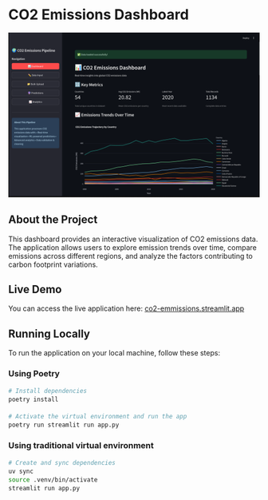# CO2 Emissions Dashboard

![CO2 Emissions App Screenshot](data/app.png)

## About the Project

This dashboard provides an interactive visualization of CO2 emissions data. The application allows users to explore emission trends over time, compare emissions across different regions, and analyze the factors contributing to carbon footprint variations.

## Live Demo

You can access the live application here: [co2-emmissions.streamlit.app](https://co2-emmissions.streamlit.app)

## Running Locally

To run the application on your local machine, follow these steps:

### Using Poetry

```bash
# Install dependencies
poetry install

# Activate the virtual environment and run the app
poetry run streamlit run app.py
```

### Using traditional virtual environment

```bash
# Create and sync dependencies
uv sync
source .venv/bin/activate
streamlit run app.py
```